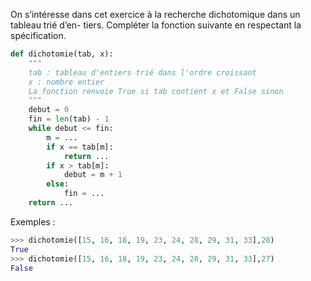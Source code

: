 On s’intéresse dans cet exercice à la recherche dichotomique dans un tableau trié d’en-
tiers.
Compléter la fonction suivante en respectant la spécification.

```python linenums='1'
def dichotomie(tab, x):
    """
    tab : tableau d'entiers trié dans l'ordre croissant
    x : nombre entier
    La fonction renvoie True si tab contient x et False sinon
    """
    debut = 0
    fin = len(tab) - 1
    while debut <= fin:
        m = ... 
        if x == tab[m]:
            return ... 
        if x > tab[m]:
            debut = m + 1
        else:
            fin = ... 
    return ... 

```

Exemples :
```python
>>> dichotomie([15, 16, 18, 19, 23, 24, 28, 29, 31, 33],28)
True
>>> dichotomie([15, 16, 18, 19, 23, 24, 28, 29, 31, 33],27)
False
```